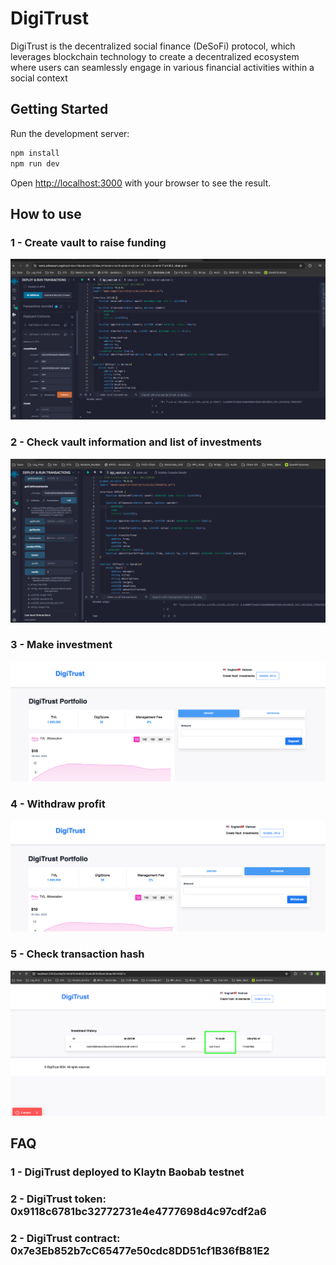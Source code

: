 
# DigiTrust

DigiTrust is the decentralized social finance (DeSoFi) protocol, which leverages blockchain technology to create a decentralized ecosystem where users can seamlessly engage in various financial activities within a social context

## Getting Started

Run the development server:

```bash
npm install
npm run dev
```
Open [http://localhost:3000](http://localhost:3000) with your browser to see the result.

## How to use 
### 1 - Create vault to raise funding 
![alt text](assets/create_vault.png)
### 2 - Check vault information and list of investments
![alt text](assets/monitor.png)
### 3 - Make investment
![alt text](assets/Deposit.png)
### 4 - Withdraw profit
![alt text](assets/Withdraw.png)
### 5 - Check transaction hash
![alt text](assets/tx_hash.png)

## FAQ
### 1 - DigiTrust deployed to Klaytn Baobab testnet
### 2 - DigiTrust token: 0x9118c6781bc32772731e4e4777698d4c97cdf2a6
### 2 - DigiTrust contract: 0x7e3Eb852b7cC65477e50cdc8DD51cf1B36fB81E2
